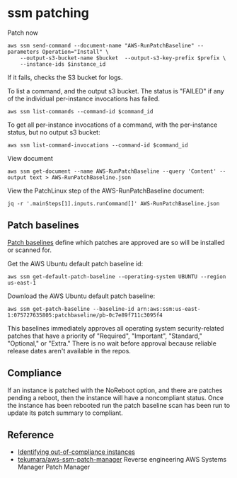 # ssm patching

Patch now

```
aws ssm send-command --document-name "AWS-RunPatchBaseline" --parameters Operation="Install" \
    --output-s3-bucket-name $bucket  --output-s3-key-prefix $prefix \
    --instance-ids $instance_id
```

If it fails, checks the S3 bucket for logs.

To list a command, and the output s3 bucket. The status is "FAILED" if any of the individual per-instance invocations has failed.

```
aws ssm list-commands --command-id $command_id
```

To get all per-instance invocations of a command, with the per-instance status, but no output s3 bucket:

```
aws ssm list-command-invocations --command-id $command_id
```

View document

```
aws ssm get-document --name AWS-RunPatchBaseline --query 'Content' --output text > AWS-RunPatchBaseline.json
```

View the PatchLinux step of the AWS-RunPatchBaseline document:

```
jq -r '.mainSteps[1].inputs.runCommand[]' AWS-RunPatchBaseline.json
```

## Patch baselines

[Patch baselines](https://docs.aws.amazon.com/systems-manager/latest/userguide/about-patch-baselines.html) define which patches are approved are so will be installed or scanned for.

Get the AWS Ubuntu default patch baseline id:

```
aws ssm get-default-patch-baseline --operating-system UBUNTU --region us-east-1
```

Download the AWS Ubuntu default patch baseline:

```
aws ssm get-patch-baseline --baseline-id arn:aws:ssm:us-east-1:075727635805:patchbaseline/pb-0c7e89f711c3095f4
```

This baselines immediately approves all operating system security-related patches that have a priority of "Required", "Important", "Standard," "Optional," or "Extra." There is no wait before approval because reliable release dates aren't available in the repos.

## Compliance

If an instance is patched with the NoReboot option, and there are patches pending a reboot, then the instance will have a noncompliant status. Once the instance has been rebooted run the patch baseline scan has been run to update its patch summary to compliant.

## Reference

- [Identifying out-of-compliance instances](https://docs.aws.amazon.com/systems-manager/latest/userguide/patch-compliance-identify.html)
- [tekumara/aws-ssm-patch-manager](https://github.com/tekumara/aws-ssm-patch-manager) Reverse engineering AWS Systems Manager Patch Manager
